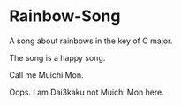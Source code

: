 # Rainbow-Song

A song about rainbows in the key of C major.

The song is a happy song.

Call me Muichi Mon.

Oops. I am Dai3kaku not Muichi Mon here.